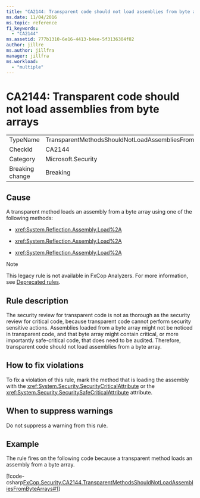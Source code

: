 ```yaml
---
title: "CA2144: Transparent code should not load assemblies from byte arrays"
ms.date: 11/04/2016
ms.topic: reference
f1_keywords:
  - "CA2144"
ms.assetid: 777b1310-6e16-4413-b4ee-5f3136304f82
author: jillre
ms.author: jillfra
manager: jillfra
ms.workload:
  - "multiple"
---
```

# CA2144: Transparent code should not load assemblies from byte arrays

|||
|-|-|
|TypeName|TransparentMethodsShouldNotLoadAssembliesFromByteArrays|
|CheckId|CA2144|
|Category|Microsoft.Security|
|Breaking change|Breaking|

## Cause
A transparent method loads an assembly from a byte array using one of the following methods:

- <xref:System.Reflection.Assembly.Load%2A>

- <xref:System.Reflection.Assembly.Load%2A>

- <xref:System.Reflection.Assembly.Load%2A>

> [!NOTE]
> This legacy rule is not available in FxCop Analyzers. For more information, see [Deprecated rules](fxcop-rule-port-status.md#deprecated-rules).

## Rule description
The security review for transparent code is not as thorough as the security review for critical code, because transparent code cannot perform security sensitive actions. Assemblies loaded from a byte array might not be noticed in transparent code, and that byte array might contain critical, or more importantly safe-critical code, that does need to be audited. Therefore, transparent code should not load assemblies from a byte array.

## How to fix violations
To fix a violation of this rule, mark the method that is loading the assembly with the <xref:System.Security.SecurityCriticalAttribute> or the <xref:System.Security.SecuritySafeCriticalAttribute> attribute.

## When to suppress warnings
Do not suppress a warning from this rule.

## Example
The rule fires on the following code because a transparent method loads an assembly from a byte array.

[!code-csharp[FxCop.Security.CA2144.TransparentMethodsShouldNotLoadAssembliesFromByteArrays#1](../code-quality/codesnippet/CSharp/ca2144-transparent-code-should-not-load-assemblies-from-byte-arrays_1.cs)]
